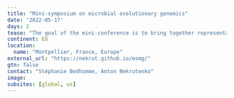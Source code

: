 ```yaml
---
title: "Mini-symposium on microbial evolutionary genomics"
date: '2022-05-17'
days: 2
tease: "The goal of the mini-conference is to bring together representatives of two sides (“wet” and “dry”) and discover the ways in which they can be more aware of each other’s challenges and priorities."
continent: EU
location:
  name: "Montpellier, France, Europe"
external_url: "https://nekrut.github.io/msmg/"
gtn: false
contact: "Stéphanie Bedhomme, Anton Nekrutenko"
image:
subsites: [global, us]
---
```

